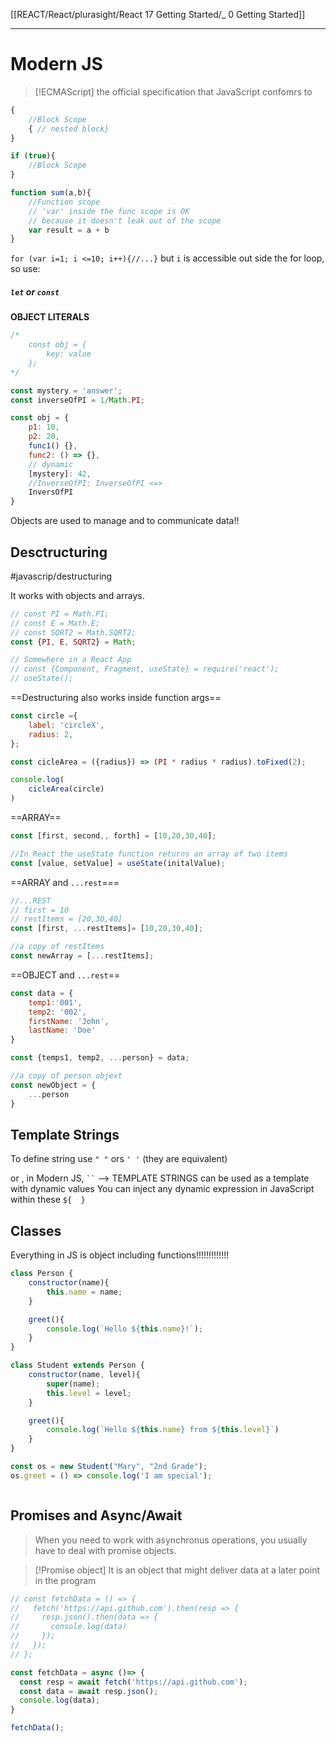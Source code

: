 [[REACT/React/plurasight/React 17 Getting Started/_ 0 Getting Started]]

-----------
# Modern JS

>[!ECMAScript]
>the official specification that JavaScript confomrs to

```javascript
{
	//Block Scope
	{ // nested block}
}

if (true){
	//Block Scope
}

function sum(a,b){
	//Function scope
	// 'var' inside the func scope is OK
	// because it doesn't leak out of the scope
	var result = a + b
}
```

`for (var i=1; i <=10; i++){//...}` but `i` is accessible out side the for loop, 
so use:
##### `let` or `const`

**OBJECT LITERALS**
```javascript
/*
	const obj = {
		key: value
	};
*/

const mystery = 'answer';
const inverseOfPI = 1/Math.PI;

const obj = {
	p1: 10,
	p2: 20,
	func1() {},
	func2: () => {},
	// dynamic
	[mystery]: 42,
	//InverseOfPI: InverseOfPI <=>
	InversOfPI
}


```

Objects are used to manage and to communicate data!!

## Desctructuring
#javascrip/destructuring 

It works with objects and arrays.
```javascript
// const PI = Math.PI;
// const E = Math.E;
// const SQRT2 = Math.SQRT2;
const {PI, E, SQRT2} = Math;

// Somewhere in a React App
// const {Component, Fragment, useState} = require('react');
// useState();
```


==Destructuring also works inside function args==
```javascript
const circle ={
	label: 'circleX',
	radius: 2,
};

const cicleArea = ({radius}) => (PI * radius * radius).toFixed(2);

console.log(
	cicleArea(circle)
)
```

==ARRAY==
```javascript
const [first, second,, forth] = [10,20,30,40];

//In React the useState function returns an array of two items
const [value, setValue] = useState(initalValue);
```

==ARRAY and `...rest`===
```Javascript
//...REST
// first = 10
// restItems = [20,30,40]
const [first, ...restItems]= [10,20,30,40];

//a copy of restItems
const newArray = [...restItems];


```

==OBJECT and `...rest`==
```javascript
const data = {
	temp1:'001',
	temp2: '002',
	firstName: 'John',
	lastName: 'Doe'
}

const {temps1, temp2, ...person} = data;

//a copy of person objext
const newObject = {
	...person
}

```

## Template Strings
To define string use `" "` ors `' '` (they are equivalent)

or , in Modern JS,
` `` ` --> TEMPLATE STRINGS can be used as a template with dynamic values
You can inject any dynamic expression in JavaScript within these `${  }`


## Classes
Everything in JS is object including functions!!!!!!!!!!!!!
```JavaScript
class Person {
	constructor(name){
		this.name = name;
	}

	greet(){
		console.log(`Hello ${this.name}!`);
	}
}

class Student extends Person {
	constructor(name, level){
		super(name);
		this.level = level;
	}

	greet(){
		console.log(`Hello ${this.name} from ${this.level}`)
	}
}

const os = new Student("Mary", "2nd Grade");
os.greet = () => console.log('I am special');



```

## Promises and Async/Await
> When you need to work with asynchronus operations, you usually have to deal with promise objects.


>[!Promise object]
>It is an object that might deliver data at a later point in the program

```javascript
// const fetchData = () => {
//   fetch('https://api.github.com').then(resp => {
//     resp.json().then(data => {
//       console.log(data)
//     });
//   });
// };

const fetchData = async ()=> {
  const resp = await fetch('https://api.github.com');
  const data = await resp.json();
  console.log(data);
}

fetchData();
```















